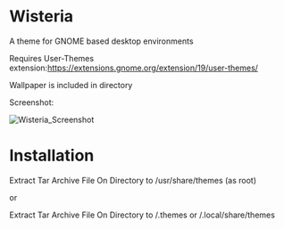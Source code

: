 # Wisteria  
A theme for GNOME based desktop environments

Requires User-Themes extension:https://extensions.gnome.org/extension/19/user-themes/

Wallpaper is included in directory

Screenshot:

![Wisteria_Screenshot](https://user-images.githubusercontent.com/88061514/210155011-65205647-e36d-4c65-a830-55454120cb67.png)

# Installation
 Extract Tar Archive File On Directory to /usr/share/themes (as root)
 
 or
 
 Extract Tar Archive File On Directory to /.themes or /.local/share/themes
